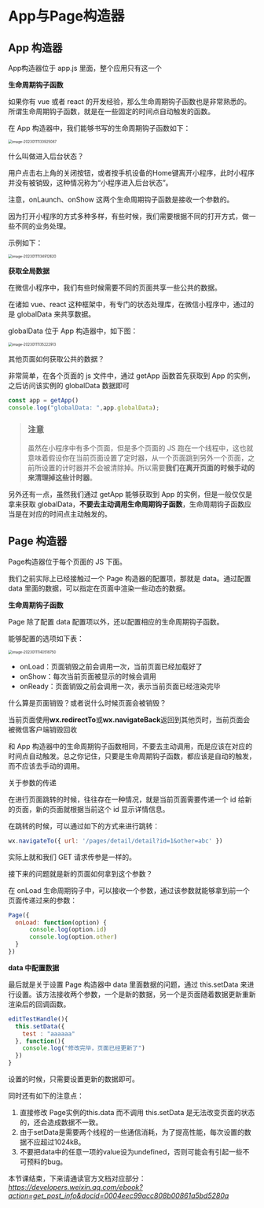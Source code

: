 # App与Page构造器



## App 构造器

App构造器位于 app.js 里面，整个应用只有这一个

**生命周期钩子函数**

如果你有 vue 或者 react 的开发经验，那么生命周期钩子函数也是非常熟悉的。所谓生命周期钩子函数，就是在一些固定的时间点自动触发的函数。

在 App 构造器中，我们能够书写的生命周期钩子函数如下：

<img src="https://xiejie-typora.oss-cn-chengdu.aliyuncs.com/2023-01-11-053925.png" alt="image-20230111133925087" style="zoom:50%;" />

什么叫做进入后台状态？

用户点击右上角的关闭按钮，或者按手机设备的Home键离开小程序，此时小程序并没有被销毁，这种情况称为“小程序进入后台状态”。



注意，onLaunch、onShow 这两个生命周期钩子函数是接收一个参数的。

因为打开小程序的方式多种多样，有些时候，我们需要根据不同的打开方式，做一些不同的业务处理。

示例如下：

<img src="https://xiejie-typora.oss-cn-chengdu.aliyuncs.com/2023-01-11-054913.png" alt="image-20230111134912620" style="zoom:50%;" />



**获取全局数据**

在微信小程序中，我们有些时候需要不同的页面共享一些公共的数据。

在诸如 vue、react 这种框架中，有专门的状态处理库，在微信小程序中，通过的是 globalData 来共享数据。

globalData 位于 App 构造器中，如下图：

<img src="https://xiejie-typora.oss-cn-chengdu.aliyuncs.com/2023-01-11-055223.png" alt="image-20230111135222913" style="zoom:50%;" />

其他页面如何获取公共的数据？

非常简单，在各个页面的 js 文件中，通过 getApp 函数首先获取到 App 的实例，之后访问该实例的 globalData 数据即可

```js
const app = getApp()
console.log("globalData: ",app.globalData);
```



> ### 注意
>
> 虽然在小程序中有多个页面，但是多个页面的 JS 跑在一个线程中，这也就意味着假设你在当前页面设置了定时器，从一个页面跳到另外一个页面，之前所设置的计时器并不会被清除掉。所以需要**我们在离开页面的时候手动的来清理掉这些计时器**。



另外还有一点，虽然我们通过 getApp 能够获取到 App 的实例，但是一般仅仅是拿来获取 globalData，**不要去主动调用生命周期钩子函数**，生命周期钩子函数应当是在对应的时间点主动触发的。



## Page 构造器

Page构造器位于每个页面的 JS 下面。

我们之前实际上已经接触过一个 Page 构造器的配置项，那就是 data。通过配置 data 里面的数据，可以指定在页面中渲染一些动态的数据。

**生命周期钩子函数**

Page 除了配置 data 配置项以外，还以配置相应的生命周期钩子函数。

能够配置的选项如下表：

<img src="https://xiejie-typora.oss-cn-chengdu.aliyuncs.com/2023-01-11-060519.png" alt="image-20230111140518750" style="zoom:50%;" />

- onLoad：页面销毁之前会调用一次，当前页面已经加载好了
- onShow：每次当前页面被显示的时候会调用
- onReady：页面销毁之前会调用一次，表示当前页面已经渲染完毕

什么算是页面销毁？或者说什么时候页面会被销毁？

当前页面使用**wx.redirectTo**或**wx.navigateBack**返回到其他页时，当前页面会被微信客户端销毁回收



和 App 构造器中的生命周期钩子函数相同，不要去主动调用，而是应该在对应的时间点自动触发。总之你记住，只要是生命周期钩子函数，都应该是自动的触发，而不应该去手动的调用。



关于参数的传递

在进行页面跳转的时候，往往存在一种情况，就是当前页面需要传递一个 id 给新的页面，新的页面就根据当前这个 id 显示详情信息。

在跳转的时候，可以通过如下的方式来进行跳转：

```js
wx.navigateTo({ url: '/pages/detail/detail?id=1&other=abc' })
```

实际上就和我们 GET 请求传参是一样的。



接下来的问题就是新的页面如何拿到这个参数？

在 onLoad 生命周期钩子中，可以接收一个参数，通过该参数就能够拿到前一个页面传递过来的参数：

```js
Page({
  onLoad: function(option) {
      console.log(option.id)
      console.log(option.other)
  }
})
```



**data 中配置数据**

最后就是关于设置 Page 构造器中 data 里面数据的问题，通过 this.setData 来进行设置。该方法接收两个参数，一个是新的数据，另一个是页面随着数据更新重新渲染后的回调函数。

```js
editTestHandle(){
  this.setData({
    test : "aaaaaa"
  }, function(){
    console.log("修改完毕，页面已经更新了")
  })
}
```

设置的时候，只需要设置更新的数据即可。

同时还有如下的注意点：

1. 直接修改 Page实例的this.data 而不调用 this.setData 是无法改变页面的状态的，还会造成数据不一致。
2. 由于setData是需要两个线程的一些通信消耗，为了提高性能，每次设置的数据不应超过1024kB。
3. 不要把data中的任意一项的value设为undefined，否则可能会有引起一些不可预料的bug。



本节课结束，下来请通读官方文档对应部分：*https://developers.weixin.qq.com/ebook?action=get_post_info&docid=0004eec99acc808b00861a5bd5280a*
